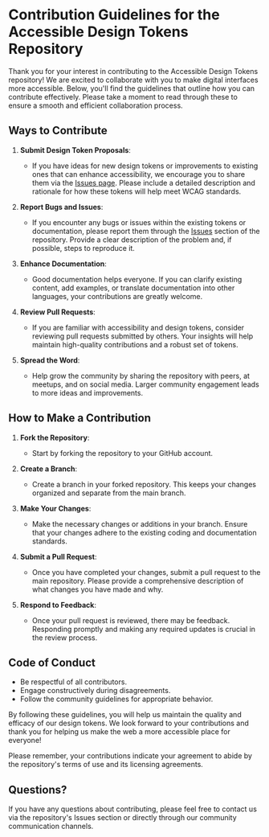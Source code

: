# Contribution Guidelines for the Accessible Design Tokens Repository

Thank you for your interest in contributing to the Accessible Design Tokens repository! We are excited to collaborate with you to make digital interfaces more accessible. Below, you'll find the guidelines that outline how you can contribute effectively. Please take a moment to read through these to ensure a smooth and efficient collaboration process.

## Ways to Contribute
1. **Submit Design Token Proposals**:
   - If you have ideas for new design tokens or improvements to existing ones that can enhance accessibility, we encourage you to share them via the [Issues page](https://github.com/mpaiva/accessible-design-tokens/issues). Please include a detailed description and rationale for how these tokens will help meet WCAG standards.

2. **Report Bugs and Issues**:
   - If you encounter any bugs or issues within the existing tokens or documentation, please report them through the [Issues](https://github.com/mpaiva/accessible-design-tokens/issues) section of the repository. Provide a clear description of the problem and, if possible, steps to reproduce it.

3. **Enhance Documentation**:
   - Good documentation helps everyone. If you can clarify existing content, add examples, or translate documentation into other languages, your contributions are greatly welcome.

4. **Review Pull Requests**:
   - If you are familiar with accessibility and design tokens, consider reviewing pull requests submitted by others. Your insights will help maintain high-quality contributions and a robust set of tokens.

5. **Spread the Word**:
   - Help grow the community by sharing the repository with peers, at meetups, and on social media. Larger community engagement leads to more ideas and improvements.

## How to Make a Contribution
1. **Fork the Repository**:
   - Start by forking the repository to your GitHub account.

2. **Create a Branch**:
   - Create a branch in your forked repository. This keeps your changes organized and separate from the main branch.

3. **Make Your Changes**:
   - Make the necessary changes or additions in your branch. Ensure that your changes adhere to the existing coding and documentation standards.

4. **Submit a Pull Request**:
   - Once you have completed your changes, submit a pull request to the main repository. Please provide a comprehensive description of what changes you have made and why.

5. **Respond to Feedback**:
   - Once your pull request is reviewed, there may be feedback. Responding promptly and making any required updates is crucial in the review process.

## Code of Conduct
- Be respectful of all contributors.
- Engage constructively during disagreements.
- Follow the community guidelines for appropriate behavior.

By following these guidelines, you will help us maintain the quality and efficacy of our design tokens. We look forward to your contributions and thank you for helping us make the web a more accessible place for everyone!

Please remember, your contributions indicate your agreement to abide by the repository's terms of use and its licensing agreements.

## Questions?
If you have any questions about contributing, please feel free to contact us via the repository's Issues section or directly through our community communication channels.
